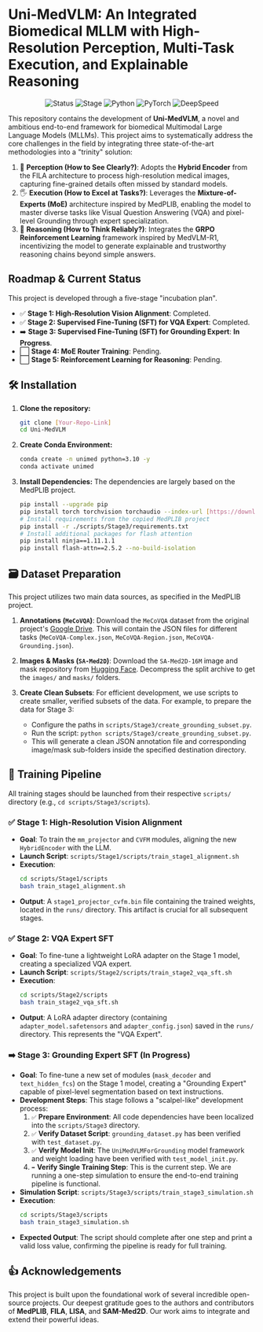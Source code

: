 # Uni-MedVLM: An Integrated Biomedical MLLM with High-Resolution Perception, Multi-Task Execution, and Explainable Reasoning

<p align="center">
  <img src="https://img.shields.io/badge/status-in%20progress-yellow" alt="Status"/>
  <img src="https://img.shields.io/badge/Stage-3%20of%205-blue" alt="Stage"/>
  <img src="https://img.shields.io/badge/Python-3.10-3776AB?logo=python" alt="Python"/>
  <img src="https://img.shields.io/badge/PyTorch-2.x-EE4C2C?logo=pytorch" alt="PyTorch"/>
  <img src="https://img.shields.io/badge/DeepSpeed-integrated-blueviolet" alt="DeepSpeed"/>
</p>

This repository contains the development of **Uni-MedVLM**, a novel and ambitious end-to-end framework for biomedical Multimodal Large Language Models (MLLMs). This project aims to systematically address the core challenges in the field by integrating three state-of-the-art methodologies into a "trinity" solution:

1.  👀 **Perception (How to See Clearly?)**: Adopts the **Hybrid Encoder** from the FILA architecture to process high-resolution medical images, capturing fine-grained details often missed by standard models.
2.  🖐️ **Execution (How to Excel at Tasks?)**: Leverages the **Mixture-of-Experts (MoE)** architecture inspired by MedPLIB, enabling the model to master diverse tasks like Visual Question Answering (VQA) and pixel-level Grounding through expert specialization.
3.  🧠 **Reasoning (How to Think Reliably?)**: Integrates the **GRPO Reinforcement Learning** framework inspired by MedVLM-R1, incentivizing the model to generate explainable and trustworthy reasoning chains beyond simple answers.

##  Roadmap & Current Status

This project is developed through a five-stage "incubation plan".

-   ✅ **Stage 1: High-Resolution Vision Alignment**: Completed.
-   ✅ **Stage 2: Supervised Fine-Tuning (SFT) for VQA Expert**: Completed.
-   ➡️ **Stage 3: Supervised Fine-Tuning (SFT) for Grounding Expert**: **In Progress**.
-   ⬜️ **Stage 4: MoE Router Training**: Pending.
-   ⬜️ **Stage 5: Reinforcement Learning for Reasoning**: Pending.

## 🛠️ Installation

1.  **Clone the repository:**
    ```bash
    git clone [Your-Repo-Link]
    cd Uni-MedVLM
    ```
2.  **Create Conda Environment:**
    ```bash
    conda create -n unimed python=3.10 -y
    conda activate unimed
    ```
3.  **Install Dependencies:**
    The dependencies are largely based on the MedPLIB project.
    ```bash
    pip install --upgrade pip
    pip install torch torchvision torchaudio --index-url [https://download.pytorch.org/whl/cu118](https://download.pytorch.org/whl/cu118)
    # Install requirements from the copied MedPLIB project
    pip install -r ./scripts/Stage3/requirements.txt 
    # Install additional packages for flash attention
    pip install ninja==1.11.1.1
    pip install flash-attn==2.5.2 --no-build-isolation
    ```

## 🗃️ Dataset Preparation

This project utilizes two main data sources, as specified in the MedPLIB project.

1.  **Annotations (`MeCoVQA`)**: Download the `MeCoVQA` dataset from the original project's [Google Drive](https://drive.google.com/file/d/1zIZJ5OBmV3OPc41H_Iaz9mdEh7wHmHqv/view?usp=drive_link). This will contain the JSON files for different tasks (`MeCoVQA-Complex.json`, `MeCoVQA-Region.json`, `MeCoVQA-Grounding.json`).

2.  **Images & Masks (`SA-Med2D`)**: Download the `SA-Med2D-16M` image and mask repository from [Hugging Face](https://huggingface.co/datasets/OpenGVLab/SA-Med2D-20M). Decompress the split archive to get the `images/` and `masks/` folders.

3.  **Create Clean Subsets**: For efficient development, we use scripts to create smaller, verified subsets of the data. For example, to prepare the data for Stage 3:
    * Configure the paths in `scripts/Stage3/create_grounding_subset.py`.
    * Run the script: `python scripts/Stage3/create_grounding_subset.py`.
    * This will generate a clean JSON annotation file and corresponding image/mask sub-folders inside the specified destination directory.

## 📀 Training Pipeline

All training stages should be launched from their respective `scripts/` directory (e.g., `cd scripts/Stage3/scripts`).

### ✅ Stage 1: High-Resolution Vision Alignment

* **Goal**: To train the `mm_projector` and `CVFM` modules, aligning the new `HybridEncoder` with the LLM.
* **Launch Script**: `scripts/Stage1/scripts/train_stage1_alignment.sh`
* **Execution**:
    ```bash
    cd scripts/Stage1/scripts
    bash train_stage1_alignment.sh
    ```
* **Output**: A `stage1_projector_cvfm.bin` file containing the trained weights, located in the `runs/` directory. This artifact is crucial for all subsequent stages.

### ✅ Stage 2: VQA Expert SFT

* **Goal**: To fine-tune a lightweight LoRA adapter on the Stage 1 model, creating a specialized VQA expert.
* **Launch Script**: `scripts/Stage2/scripts/train_stage2_vqa_sft.sh`
* **Execution**:
    ```bash
    cd scripts/Stage2/scripts
    bash train_stage2_vqa_sft.sh
    ```
* **Output**: A LoRA adapter directory (containing `adapter_model.safetensors` and `adapter_config.json`) saved in the `runs/` directory. This represents the "VQA Expert".

### ➡️ Stage 3: Grounding Expert SFT (In Progress)

* **Goal**: To fine-tune a new set of modules (`mask_decoder` and `text_hidden_fcs`) on the Stage 1 model, creating a "Grounding Expert" capable of pixel-level segmentation based on text instructions.
* **Development Steps**: This stage follows a "scalpel-like" development process:
    1.  `✅` **Prepare Environment**: All code dependencies have been localized into the `scripts/Stage3` directory.
    2.  `✅` **Verify Dataset Script**: `grounding_dataset.py` has been verified with `test_dataset.py`.
    3.  `✅` **Verify Model Init**: The `UniMedVLMForGrounding` model framework and weight loading have been verified with `test_model_init.py`.
    4.  `➡️` **Verify Single Training Step**: This is the current step. We are running a one-step simulation to ensure the end-to-end training pipeline is functional.
* **Simulation Script**: `scripts/Stage3/scripts/train_stage3_simulation.sh`
* **Execution**:
    ```bash
    cd scripts/Stage3/scripts
    bash train_stage3_simulation.sh
    ```
* **Expected Output**: The script should complete after one step and print a valid loss value, confirming the pipeline is ready for full training.

## 👍 Acknowledgements
This project is built upon the foundational work of several incredible open-source projects. Our deepest gratitude goes to the authors and contributors of **MedPLIB**, **FILA**, **LISA**, and **SAM-Med2D**. Our work aims to integrate and extend their powerful ideas.
